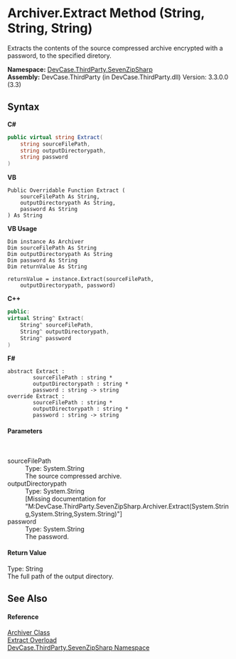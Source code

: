 # Archiver.Extract Method (String, String, String)
 

Extracts the contents of the source compressed archive encrypted with a password, to the specified diretory.

**Namespace:**&nbsp;<a href="N_DevCase_ThirdParty_SevenZipSharp">DevCase.ThirdParty.SevenZipSharp</a><br />**Assembly:**&nbsp;DevCase.ThirdParty (in DevCase.ThirdParty.dll) Version: 3.3.0.0 (3.3)

## Syntax

**C#**<br />
``` C#
public virtual string Extract(
	string sourceFilePath,
	string outputDirectorypath,
	string password
)
```

**VB**<br />
``` VB
Public Overridable Function Extract ( 
	sourceFilePath As String,
	outputDirectorypath As String,
	password As String
) As String
```

**VB Usage**<br />
``` VB Usage
Dim instance As Archiver
Dim sourceFilePath As String
Dim outputDirectorypath As String
Dim password As String
Dim returnValue As String

returnValue = instance.Extract(sourceFilePath, 
	outputDirectorypath, password)
```

**C++**<br />
``` C++
public:
virtual String^ Extract(
	String^ sourceFilePath, 
	String^ outputDirectorypath, 
	String^ password
)
```

**F#**<br />
``` F#
abstract Extract : 
        sourceFilePath : string * 
        outputDirectorypath : string * 
        password : string -> string 
override Extract : 
        sourceFilePath : string * 
        outputDirectorypath : string * 
        password : string -> string 
```


#### Parameters
&nbsp;<dl><dt>sourceFilePath</dt><dd>Type: System.String<br />The source compressed archive.</dd><dt>outputDirectorypath</dt><dd>Type: System.String<br />\[Missing <param name="outputDirectorypath"/> documentation for "M:DevCase.ThirdParty.SevenZipSharp.Archiver.Extract(System.String,System.String,System.String)"\]</dd><dt>password</dt><dd>Type: System.String<br />The password.</dd></dl>

#### Return Value
Type: String<br />The full path of the output directory.

## See Also


#### Reference
<a href="T_DevCase_ThirdParty_SevenZipSharp_Archiver">Archiver Class</a><br /><a href="Overload_DevCase_ThirdParty_SevenZipSharp_Archiver_Extract">Extract Overload</a><br /><a href="N_DevCase_ThirdParty_SevenZipSharp">DevCase.ThirdParty.SevenZipSharp Namespace</a><br />